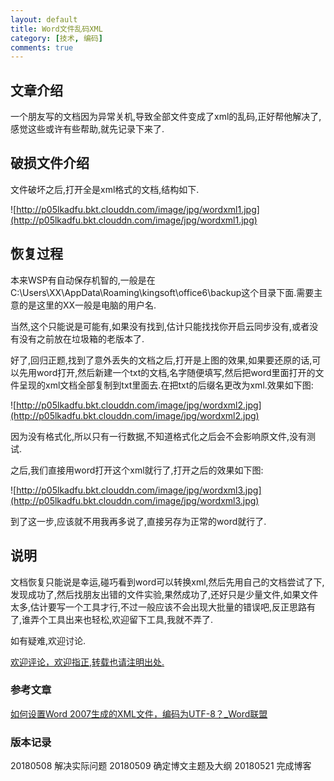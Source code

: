 ```yaml
---
layout: default
title: Word文件乱码XML
category: [技术, 编码]
comments: true
---
```


## 文章介绍
一个朋友写的文档因为异常关机,导致全部文件变成了xml的乱码,正好帮他解决了,感觉这些或许有些帮助,就先记录下来了.

## 破损文件介绍
文件破坏之后,打开全是xml格式的文档,结构如下.

![http://p05lkadfu.bkt.clouddn.com/image/jpg/wordxml1.jpg](http://p05lkadfu.bkt.clouddn.com/image/jpg/wordxml1.jpg)

## 恢复过程

本来WSP有自动保存机智的,一般是在C:\Users\XX\AppData\Roaming\kingsoft\office6\backup这个目录下面.需要主意的是这里的XX一般是电脑的用户名.

当然,这个只能说是可能有,如果没有找到,估计只能找找你开启云同步没有,或者没有没有之前放在垃圾箱的老版本了.

好了,回归正题,找到了意外丢失的文档之后,打开是上图的效果,如果要还原的话,可以先用word打开,然后新建一个txt的文档,名字随便填写,然后把word里面打开的文件呈现的xml文档全部复制到txt里面去.在把txt的后缀名更改为xml.效果如下图:


![http://p05lkadfu.bkt.clouddn.com/image/jpg/wordxml2.jpg](http://p05lkadfu.bkt.clouddn.com/image/jpg/wordxml2.jpg)

因为没有格式化,所以只有一行数据,不知道格式化之后会不会影响原文件,没有测试.

之后,我们直接用word打开这个xml就行了,打开之后的效果如下图:

![http://p05lkadfu.bkt.clouddn.com/image/jpg/wordxml3.jpg](http://p05lkadfu.bkt.clouddn.com/image/jpg/wordxml3.jpg)

到了这一步,应该就不用我再多说了,直接另存为正常的word就行了.

## 说明

文档恢复只能说是幸运,碰巧看到word可以转换xml,然后先用自己的文档尝试了下,发现成功了,然后找朋友出错的文件实验,果然成功了,还好只是少量文件,如果文件太多,估计要写一个工具才行,不过一般应该不会出现大批量的错误吧,反正思路有了,谁弄个工具出来也轻松,欢迎留下工具,我就不弄了.

如有疑难,欢迎讨论.

[欢迎评论，欢迎指正,转载也请注明出处.]()

### 参考文章

[如何设置Word 2007生成的XML文件，编码为UTF-8？_Word联盟](http://www.wordlm.com/html/929.html)

### 版本记录
20180508 解决实际问题
20180509 确定博文主题及大纲
20180521 完成博客